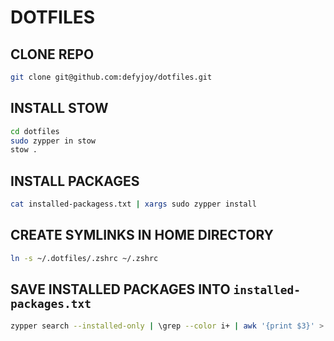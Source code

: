 
# DOTFILES 


## CLONE REPO

```bash
git clone git@github.com:defyjoy/dotfiles.git
```

## INSTALL STOW

```bash
cd dotfiles
sudo zypper in stow
stow .
```

## INSTALL PACKAGES

```bash
cat installed-packagess.txt | xargs sudo zypper install
```


## CREATE SYMLINKS IN HOME DIRECTORY 

```bash
ln -s ~/.dotfiles/.zshrc ~/.zshrc
```

## SAVE INSTALLED PACKAGES INTO `installed-packages.txt`

```bash
zypper search --installed-only | \grep --color i+ | awk '{print $3}' > installed-packages.txt
```
